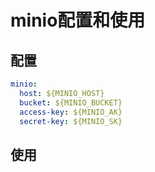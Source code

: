 # minio配置和使用

## 配置

```yaml
minio:
  host: ${MINIO_HOST}
  bucket: ${MINIO_BUCKET}
  access-key: ${MINIO_AK}
  secret-key: ${MINIO_SK}
```

## 使用

